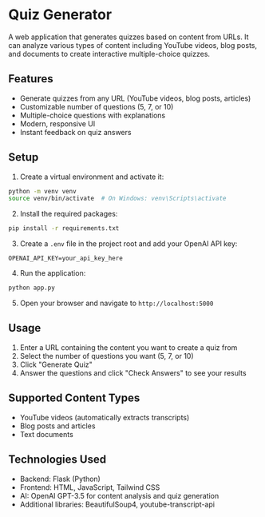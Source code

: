 # Quiz Generator

A web application that generates quizzes based on content from URLs. It can analyze various types of content including YouTube videos, blog posts, and documents to create interactive multiple-choice quizzes.

## Features

- Generate quizzes from any URL (YouTube videos, blog posts, articles)
- Customizable number of questions (5, 7, or 10)
- Multiple-choice questions with explanations
- Modern, responsive UI
- Instant feedback on quiz answers

## Setup

1. Create a virtual environment and activate it:
```bash
python -m venv venv
source venv/bin/activate  # On Windows: venv\Scripts\activate
```

2. Install the required packages:
```bash
pip install -r requirements.txt
```

3. Create a `.env` file in the project root and add your OpenAI API key:
```
OPENAI_API_KEY=your_api_key_here
```

4. Run the application:
```bash
python app.py
```

5. Open your browser and navigate to `http://localhost:5000`

## Usage

1. Enter a URL containing the content you want to create a quiz from
2. Select the number of questions you want (5, 7, or 10)
3. Click "Generate Quiz"
4. Answer the questions and click "Check Answers" to see your results

## Supported Content Types

- YouTube videos (automatically extracts transcripts)
- Blog posts and articles
- Text documents

## Technologies Used

- Backend: Flask (Python)
- Frontend: HTML, JavaScript, Tailwind CSS
- AI: OpenAI GPT-3.5 for content analysis and quiz generation
- Additional libraries: BeautifulSoup4, youtube-transcript-api
